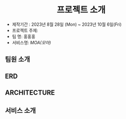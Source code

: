 # <center>  프로젝트 소개 </center>
- 제작기간 : 2023년 8월 28일 (Mon) ~ 2023년 10월 6일(Fri)
- 프로젝트 주제: 
- 팀 명: 홍홍홍
- 서비스명: *MOA(모아)*

## 팀원 소개

## ERD

## ARCHITECTURE

## 서비스 소개
